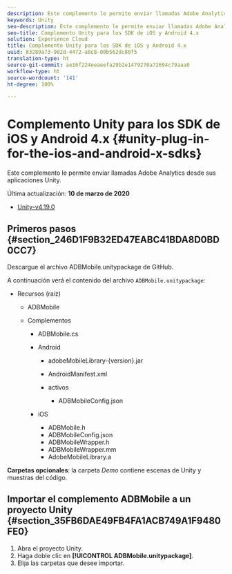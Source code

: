 ```yaml
---
description: Este complemento le permite enviar llamadas Adobe Analytics desde sus aplicaciones Unity.
keywords: Unity
seo-description: Este complemento le permite enviar llamadas Adobe Analytics desde sus aplicaciones Unity.
seo-title: Complemento Unity para los SDK de iOS y Android 4.x
solution: Experience Cloud
title: Complemento Unity para los SDK de iOS y Android 4.x
uuid: 83289a73-982d-4472-a8c8-00b562dc80f5
translation-type: ht
source-git-commit: ae16f224eeaeefa29b2e1479270a72694c79aaa0
workflow-type: ht
source-wordcount: '141'
ht-degree: 100%

---
```



# Complemento Unity para los SDK de iOS y Android 4.x {#unity-plug-in-for-the-ios-and-android-x-sdks}

Este complemento le permite enviar llamadas Adobe Analytics desde sus aplicaciones Unity.

Última actualización: **10 de marzo de 2020**
* [Unity-v4.19.0](https://github.com/Adobe-Marketing-Cloud/mobile-services/releases/tag/v4.19.0-Unity)

## Primeros pasos {#section_246D1F9B32ED47EABC41BDA8D0BD0CC7}

Descargue el archivo ADBMobile.unitypackage de GitHub.

A continuación verá el contenido del archivo `ADBMobile.unitypackage`:

* Recursos (raíz)

   * ADBMobile

   * Complementos

      * ADBMobile.cs
      * Android

         * adobeMobileLibrary-{version}.jar
         * AndroidManifest.xml
         * activos

            * ADBMobileConfig.json
      * iOS

         * ADBMobile.h
         * ADBMobileConfig.json
         * ADBMobileWrapper.h
         * ADBMobileWrapper.mm
         * AdobeMobileLibrary.a


**Carpetas opcionales**: la carpeta *Demo* contiene escenas de Unity y muestras del código.

## Importar el complemento ADBMobile a un proyecto Unity  {#section_35FB6DAE49FB4FA1ACB749A1F9480FE0}

1. Abra el proyecto Unity.
1. Haga doble clic en **[!UICONTROL ADBMobile.unitypackage]**.
1. Elija las carpetas que desee importar.
